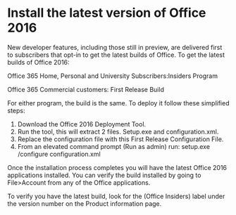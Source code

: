 # Install the latest version of Office 2016

New developer features, including those still in preview, are delivered first to subscribers that opt-in to get the latest builds of Office. To get the latest builds of Office 2016: 

Office 365 Home, Personal and University Subscribers:Insiders Program

Office 365 Commercial customers: First Release Build

For either program, the build is the same. To deploy it follow these simplified steps: 
1. Download the Office 2016 Deployment Tool. 
2. Run the tool, this will extract 2 files. Setup.exe and configuration.xml.
3. Replace the configuration file with this First Release Configuration File.
4. From an elevated command prompt (Run as admin) run:  setup.exe /configure configuration.xml 

Once the installation process completes you will have the latest Office 2016 applications installed. You can verify the build installed by going to File>Account from any of the Office applications. 

To verify you have the latest build, look for the (Office Insiders) label under the version number on the Product information page.